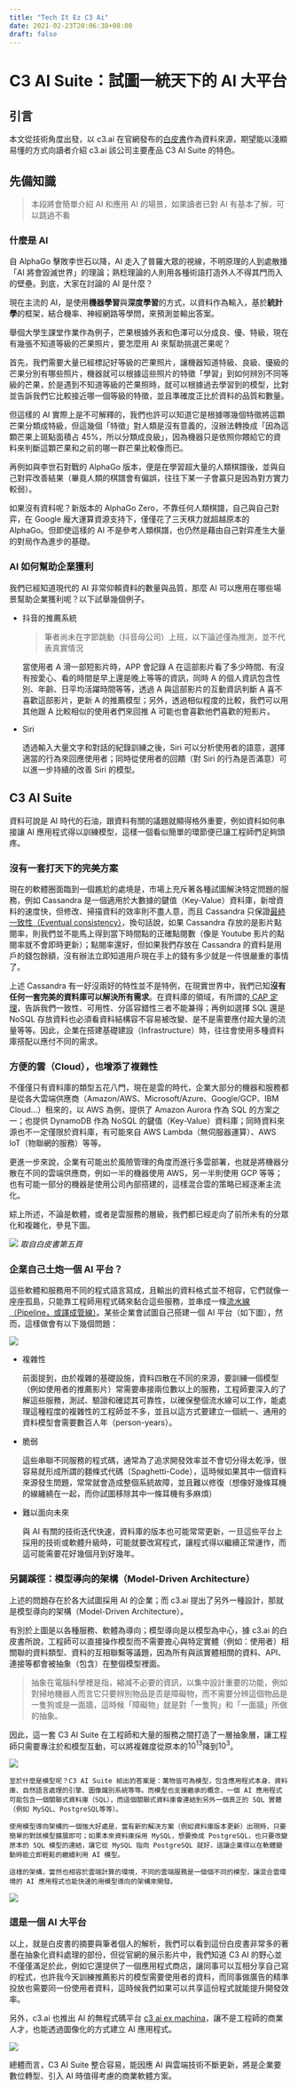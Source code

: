 ```yaml
---
title: "Tech It Ez C3 Ai"
date: 2021-02-23T20:06:38+08:00
draft: false
---
```


# C3 AI Suite：試圖一統天下的 AI 大平台

## 引言

本文從技術角度出發，以 c3.ai 在官網發布的[白皮書](https://c3.ai/wp-content/uploads/2019/12/C3.ai-A-New-Technology-Stack.pdf)作為資料來源，期望能以淺顯易懂的方式向讀者介紹 c3.ai 該公司主要產品 C3 AI Suite 的特色。

## 先備知識

> 本段將會簡單介紹 AI 和應用 AI 的場景，如果讀者已對 AI 有基本了解，可以跳過不看

### 什麼是 AI

自 AlphaGo 擊敗李世石以降，AI 走入了普羅大眾的視線，不明原理的人到處散播「AI 將會毀滅世界」的理論；熟稔理論的人則用各種術語打造外人不得其門而入的壁壘。到底，大家在討論的 AI 是什麼？

現在主流的 AI，是使用**機器學習**與**深度學習**的方式，以資料作為輸入，基於**統計學**的框架，結合機率、神經網路等學問，來預測並輸出答案。

舉個大學生課堂作業作為例子，芒果根據外表和色澤可以分成良、優、特級，現在有幾張不知道等級的芒果照片，要怎麼用 AI 來幫助挑選芒果呢？

首先，我們需要大量已經標記好等級的芒果照片，讓機器知道特級、良級、優級的芒果分別有哪些照片，機器就可以根據這些照片的特徵「學習」到如何辨別不同等級的芒果，於是遇到不知道等級的芒果照時，就可以根據過去學習到的模型，比對並告訴我們它比較接近哪一個等級的特徵，並且準確度正比於資料的品質和數量。

但這樣的 AI 實際上是不可解釋的，我們也許可以知道它是根據哪幾個特徵將這顆芒果分類成特級，但這幾個「特徵」對人類是沒有意義的，沒辦法轉換成「因為這顆芒果上斑點面積占 45%，所以分類成良級」，因為機器只是依照你餵給它的資料來判斷這顆芒果和之前的哪一群芒果比較像而已。

再例如與李世石對戰的 AlphaGo 版本，便是在學習超大量的人類棋譜後，並與自己對弈改善結果（畢竟人類的棋譜會有偏誤，往往下某一子會贏只是因為對方實力較弱）。

如果沒有資料呢？新版本的 AlphaGo Zero，不靠任何人類棋譜，自己與自己對弈，在 Google 龐大運算資源支持下，僅僅花了三天棋力就超越原本的 AlphaGo。但即使這樣的 AI 不是參考人類棋譜，也仍然是藉由自己對弈產生大量的對局作為進步的基礎。

### AI 如何幫助企業獲利

我們已經知道現代的 AI 非常仰賴資料的數量與品質，那麼 AI 可以應用在哪些場景幫助企業獲利呢？以下試舉幾個例子。

- 抖音的推薦系統
    > 筆者尚未在字節跳動（抖音母公司）上班，以下論述僅為推測，並不代表真實情況
    > 
    當使用者 A 滑一部短影片時，APP 會記錄 A 在這部影片看了多少時間、有沒有按愛心、看的時間是早上還是晚上等等的資訊，同時 A 的個人資訊包含性別、年齡、日平均活躍時間等等，透過 A 與這部影片的互動資訊判斷 A 喜不喜歡這部影片，更新 A 的推薦模型；另外，透過相似程度的比較，我們可以用其他跟 A 比較相似的使用者們來回推 A 可能也會喜歡他們喜歡的短影片。

- Siri
    
    透過輸入大量文字和對話的紀錄訓練之後，Siri 可以分析使用者的語意，選擇適當的行為來回應使用者；同時從使用者的回饋（對 Siri 的行為是否滿意）可以進一步持續的改善 Siri 的模型。
    
## C3 AI Suite

資料可說是 AI 時代的石油，跟資料有關的議題就顯得格外重要，例如資料如何串接讓 AI 應用程式得以訓練模型，這樣一個看似簡單的環節便已讓工程師們足夠頭疼。

### 沒有一套打天下的完美方案

現在的軟體圈面臨到一個尷尬的處境是，市場上充斥著各種試圖解決特定問題的服務，例如 Cassandra 是一個適用於大數據的鍵值（Key-Value）資料庫，新增資料的速度快，但修改、掃描資料的效率則不盡人意，而且 Cassandra 只保證[最終一致性（Eventual consistency）](https://zh.wikipedia.org/wiki/最终一致性)，換句話說，如果 Cassandra 存放的是影片點閱率，則我們並不能馬上得到當下時間點的正確點閱數（像是 Youtube 影片的點閱率就不會即時更新）；點閱率還好，但如果我們存放在 Cassandra 的資料是用戶的錢包餘額，沒有辦法立即知道用戶現在手上的錢有多少就是一件很嚴重的事情了。

上述 Cassandra 有一好沒兩好的特性並不是特例，在現實世界中，我們已知**沒有任何一套完美的資料庫可以解決所有需求**。在資料庫的領域，有所謂的[ CAP 定理](https://medium.com/後端新手村/cap定理101-3fdd10e0b9a)，告訴我們一致性、可用性、分區容錯性三者不能兼得；再例如選擇 SQL 還是 NoSQL 存放資料也必須看資料結構容不容易被改變、是不是需要應付超大量的流量等等。因此，企業在搭建基礎建設（Infrastructure）時，往往會使用多種資料庫搭配以應付不同的需求。

### 方便的雲（Cloud），也增添了複雜性

不僅僅只有資料庫的類型五花八門，現在是雲的時代，企業大部分的機器和服務都是從各大雲端供應商（Amazon/AWS、Microsoft/Azure、Google/GCP、IBM Cloud...）租來的，以 AWS 為例，提供了 Amazon Aurora 作為 SQL 的方案之一；也提供 DynamoDB 作為 NoSQL 的鍵值（Key-Value）資料庫；同時資料來源也不一定僅限於資料庫，有可能來自 AWS Lambda（無伺服器運算）、AWS IoT（物聯網的服務）等等。

更進一步來說，企業有可能出於風險管理的角度而進行多雲部署，也就是將機器分散在不同的雲端供應商，例如一半的機器使用 AWS，另一半則使用 GCP 等等；也有可能一部分的機器是使用公司內部搭建的，這樣混合雲的策略已經逐漸主流化。

綜上所述，不論是軟體，或者是雲服務的層級，我們都已經走向了前所未有的分眾化和複雜化，參見下圖。

![](https://i.imgur.com/k0NqCp2.png)
*取自白皮書第五頁*

### 企業自己土炮一個 AI 平台？

這些軟體和服務用不同的程式語言寫成，且輸出的資料格式並不相容，它們就像一座座孤島，只能靠工程師用程式碼來黏合這些服務，並串成一條[流水線（Pipeline，或譯成管線）](https://medium.com/bryanyang0528/data-data-pipeline-101-%E4%B8%80-22654343e028)。某些企業會試圖自己搭建一個 AI 平台（如下圖），然而，這樣做會有以下幾個問題：

![](https://i.imgur.com/LIlVGvv.png)


- 複雜性
    
    前面提到，由於複雜的基礎設施，資料四散在不同的來源，要訓練一個模型（例如使用者的推薦影片）常需要串接兩位數以上的服務，工程師要深入的了解這些服務，測試、驗證和確認其可靠性，以確保整個流水線可以工作，能處理這種程度的複雜性的工程師並不多，並且以這方式要建立一個統一、通用的資料模型會需要數百人年（person-years）。
    
- 脆弱

    這些串聯不同服務的程式碼，通常為了追求開發效率並不會切分得太乾淨，很容易就形成所謂的麵條式代碼（Spaghetti-Code），這時候如果其中一個資料來源發生問題，常常就會造成整個系統故障，並且難以修復（想像好幾條耳機的線纏繞在一起，而你試圖移除其中一條耳機有多麻煩）
    
- 難以面向未來

    與 AI 有關的技術迭代快速，資料庫的版本也可能常常更新，一旦這些平台上採用的技術或軟體升級時，可能就要改寫程式，讓程式得以繼續正常運作，而這可能需要花好幾個月到好幾年。

### 另闢蹊徑：模型導向的架構（Model-Driven Architecture）

上述的問題存在於各大試圖採用 AI 的企業；而 c3.ai 提出了另外一種設計，那就是模型導向的架構（Model-Driven Architecture）。

有別於上圖是以各種服務、軟體為導向；模型導向是以模型為中心，據 c3.ai 的白皮書所說，工程師可以直接操作模型而不需要擔心與特定實體（例如：使用者）相關聯的資料類型、資料的互相聯繫等議題，因為所有與該實體相關的資料、API、連接等都會被抽象（包含）在整個模型裡面。

> 抽象在電腦科學裡是指，縮減不必要的資訊，以集中設計重要的功能，例如對掃地機器人而言它只要辨別物品是否是障礙物，而不需要分辨這個物品是一隻狗或是一面牆，這時候「障礙物」就是對「一隻狗」和「一面牆」所做的抽象。

<!--原本，工程師需要和大量的服務溝通，這些服務彼此糾纏，牽一髮動全身；這套 C3 AI Suite 打造了在工程師和底層服務之間的抽象層，使得工程師可以僅專注於和模型互動。例如「使用者」這個模型也許需要連結到十幾個資料來源，但工程師在連結這些來源後，他只要和「使用者」這個模型互動即可－－這就是抽象層的概念，它並不是真的多了什麼東西，而是讓工程師更容易操作而已；並且模型如何和其他模型或資料來源連結，C3 AI Suite 會完成大部分的工作，工程師只需要輸入參數即可。-->

因此，這一套 C3 AI Suite 在工程師和大量的服務之間打造了一層抽象層，讓工程師只需要專注於和模型互動，可以將複雜度從原本的$10^{13}$降到$10^3$。

![](https://i.imgur.com/fIsiAsd.png)

    至於什麼是模型呢？C3 AI Suite 給出的答案是：萬物皆可為模型，包含應用程式本身、資料庫、自然語言處理的引擎、圖像識別系統等等。而模型也支援繼承的概念，一個 AI 應用程式可能包含一個關聯式資料庫（SQL），而這個關聯式資料庫會連結到另外一個真正的 SQL 實體（例如 MySQL、PostgreSQL等等）。

    使用模型導向架構的一個強大好處是，當有新的解決方案（例如資料庫版本更新）出現時，只要簡單的對該模型擴展即可；如果本來資料庫採用 MySQL，想要換成 PostgreSQL，也只要改變原本的 SQL 模型的連結，讓它從 MySQL 指向 PostgreSQL 就好，這讓企業得以在軟體變動時能立即輕鬆的繼續利用 AI 模型。

    這樣的架構，當然也相容於雲端計算的環境，不同的雲端服務是一個個不同的模型，讓混合雲環境的 AI 應用程式也能快速的用模型導向的架構來開發。

![](https://i.imgur.com/1WkVozc.png)

### 這是一個 AI 大平台

以上，就是白皮書的摘要與筆者個人的解析，我們可以看到這份白皮書非常多的著墨在抽象化資料處理的部份，但從官網的展示影片中，我們知道 C3 AI 的野心並不僅僅滿足於此，例如它還提供了一個應用程式商店，讓同事可以互相分享自己寫的程式，也許我今天訓練推薦影片的模型需要使用者的資料，而同事做廣告的精準投放也需要同一份使用者資料，這時候我們如果可以共享這份程式就能提升開發效率。

另外，c3.ai 也推出 AI 的無程式碼平台 [c3 ai ex machina](https://c3.ai/products/c3-ai-ex-machina/)，讓不是工程師的商業人才，也能透過圖像化的方式建立 AI 應用程式。

![](https://i.imgur.com/7NNYCjV.png)

總體而言，C3 AI Suite 整合容易，能因應 AI 與雲端技術不斷更新，將是企業要數位轉型、引入 AI 時值得考慮的商業軟體方案。